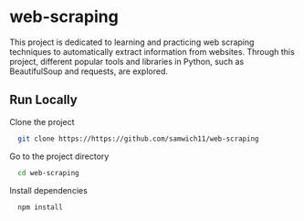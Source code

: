 # web-scraping
This project is dedicated to learning and practicing web scraping techniques to automatically extract information from websites. Through this project, different popular tools and libraries in Python, such as BeautifulSoup and requests, are explored.

## Run Locally

Clone the project

```bash
  git clone https://https://github.com/samwich11/web-scraping
```

Go to the project directory

```bash
  cd web-scraping
```

Install dependencies

```bash
  npm install
```
